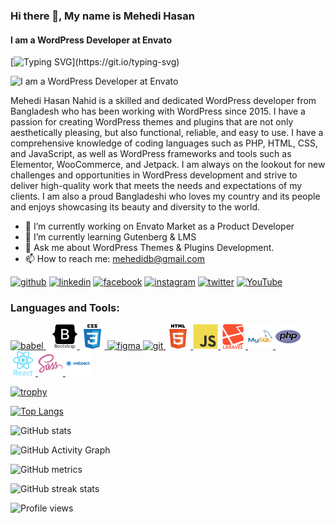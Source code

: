 ### Hi there 👋, My name is Mehedi Hasan
#### I am a WordPress Developer at Envato

[![Typing SVG](https://readme-typing-svg.demolab.com?font=Fira+Code&pause=1000&color=F75F33&width=435&lines=I+am+Mehedi+Hasan+Nahid.;I+am+a+WordPress+Developer.;I+have+more+then+8+years+Experience.;I+am+expert+in+WordPress+Themes+%26+Plugin+Developemnt.;If+need+any+custom+project+just+knock+me.;Thanks!)](https://git.io/typing-svg)

![I am a WordPress Developer at Envato](https://scontent.fdac37-1.fna.fbcdn.net/v/t31.18172-8/19055128_1207826099325931_4915955212792819263_o.jpg?_nc_cat=102&ccb=1-7&_nc_sid=19026a&_nc_eui2=AeHGdqQTm0l8YN2kOPCZ0XricLvYMa_7Njhwu9gxr_s2OJR2re0GfybWNixEDiyII7f7_AWOrdRTmHD2BgDzTVXd&_nc_ohc=V9pxDmufuo0AX_tCws_&_nc_ht=scontent.fdac37-1.fna&oh=00_AfCdpMjOpZ0XkjM6URH_97SyQ9pZN36Hxvt9ilv7m3EjSQ&oe=6496DFF5)

Mehedi Hasan Nahid is a skilled and dedicated WordPress developer from Bangladesh who has been working with WordPress since 2015. I have a passion for creating WordPress themes and plugins that are not only aesthetically pleasing, but also functional, reliable, and easy to use. I have a comprehensive knowledge of coding languages such as PHP, HTML, CSS, and JavaScript, as well as WordPress frameworks and tools such as Elementor, WooCommerce, and Jetpack. I am always on the lookout for new challenges and opportunities in WordPress development and strive to deliver high-quality work that meets the needs and expectations of my clients. I am also a proud Bangladeshi who loves my country and its people and enjoys showcasing its beauty and diversity to the world.


- 🔭 I’m currently working on Envato Market as a Product Developer 
- 🌱 I’m currently learning Gutenberg & LMS 
- 💬 Ask me about WordPress Themes & Plugins Development. 
- 📫 How to reach me: mehedidb@gmail.com 


[<img src='https://cdn.jsdelivr.net/npm/simple-icons@3.0.1/icons/github.svg' alt='github' height='40'>](https://github.com/mehedidb)  [<img src='https://cdn.jsdelivr.net/npm/simple-icons@3.0.1/icons/linkedin.svg' alt='linkedin' height='40'>](https://www.linkedin.com/in/mehedidb/)  [<img src='https://cdn.jsdelivr.net/npm/simple-icons@3.0.1/icons/facebook.svg' alt='facebook' height='40'>](https://www.facebook.com/mehedidb)  [<img src='https://cdn.jsdelivr.net/npm/simple-icons@3.0.1/icons/instagram.svg' alt='instagram' height='40'>](https://www.instagram.com/mehedidb/)  [<img src='https://cdn.jsdelivr.net/npm/simple-icons@3.0.1/icons/twitter.svg' alt='twitter' height='40'>](https://twitter.com/mehedidb)  [<img src='https://cdn.jsdelivr.net/npm/simple-icons@3.0.1/icons/youtube.svg' alt='YouTube' height='40'>](https://www.youtube.com/channel/bdexpert)

<h3 align="left">Languages and Tools:</h3>
<p align="left">
  <a style="padding-right:10px" href="https://babeljs.io/" target="_blank" rel="noreferrer"> <img src="https://www.vectorlogo.zone/logos/babeljs/babeljs-icon.svg" alt="babel" width="40" height="40"/> </a> 
  <a href="https://getbootstrap.com" target="_blank" rel="noreferrer"> <img src="https://raw.githubusercontent.com/devicons/devicon/master/icons/bootstrap/bootstrap-plain-wordmark.svg" alt="bootstrap" width="40" height="40"/> </a> <a href="https://www.w3schools.com/css/" target="_blank" rel="noreferrer"> <img src="https://raw.githubusercontent.com/devicons/devicon/master/icons/css3/css3-original-wordmark.svg" alt="css3" width="40" height="40"/> </a>
  <a href="https://www.figma.com/" target="_blank" rel="noreferrer"> <img src="https://www.vectorlogo.zone/logos/figma/figma-icon.svg" alt="figma" width="40" height="40"/> </a> <a href="https://git-scm.com/" target="_blank" rel="noreferrer"> <img src="https://www.vectorlogo.zone/logos/git-scm/git-scm-icon.svg" alt="git" width="40" height="40"/> </a> 
  <a href="https://www.w3.org/html/" target="_blank" rel="noreferrer"> <img src="https://raw.githubusercontent.com/devicons/devicon/master/icons/html5/html5-original-wordmark.svg" alt="html5" width="40" height="40"/> </a>
  <a href="https://developer.mozilla.org/en-US/docs/Web/JavaScript" target="_blank" rel="noreferrer"> <img src="https://raw.githubusercontent.com/devicons/devicon/master/icons/javascript/javascript-original.svg" alt="javascript" width="40" height="40"/> </a> 
  <a href="https://laravel.com/" target="_blank" rel="noreferrer"> <img src="https://raw.githubusercontent.com/devicons/devicon/master/icons/laravel/laravel-plain-wordmark.svg" alt="laravel" width="40" height="40"/> </a> <a href="https://www.mysql.com/" target="_blank" rel="noreferrer"> <img src="https://raw.githubusercontent.com/devicons/devicon/master/icons/mysql/mysql-original-wordmark.svg" alt="mysql" width="40" height="40"/> </a>
  <a href="https://www.php.net" target="_blank" rel="noreferrer"> <img src="https://raw.githubusercontent.com/devicons/devicon/master/icons/php/php-original.svg" alt="php" width="40" height="40"/> </a> <a href="https://reactjs.org/" target="_blank" rel="noreferrer"> <img src="https://raw.githubusercontent.com/devicons/devicon/master/icons/react/react-original-wordmark.svg" alt="react" width="40" height="40"/> </a> 
  <a href="https://sass-lang.com" target="_blank" rel="noreferrer"> <img src="https://raw.githubusercontent.com/devicons/devicon/master/icons/sass/sass-original.svg" alt="sass" width="40" height="40"/> </a> <a href="https://webpack.js.org" target="_blank" rel="noreferrer"> <img src="https://raw.githubusercontent.com/devicons/devicon/d00d0969292a6569d45b06d3f350f463a0107b0d/icons/webpack/webpack-original-wordmark.svg" alt="webpack" width="40" height="40"/> </a> 
</p>


[![trophy](https://github-profile-trophy.vercel.app/?username=mehedidb)](https://github.com/ryo-ma/github-profile-trophy)

[![Top Langs](https://github-readme-stats.vercel.app/api/top-langs/?username=mehedidb)](https://github.com/anuraghazra/github-readme-stats)

![GitHub stats](https://github-readme-stats.vercel.app/api?username=mehedidb&show_icons=true&count_private=true)  

![GitHub Activity Graph](https://activity-graph.herokuapp.com/graph?username=mehedidb)  

![GitHub metrics](https://metrics.lecoq.io/mehedidb)  

![GitHub streak stats](https://streak-stats.demolab.com/?user=mehedidb)  

![Profile views](https://gpvc.arturio.dev/mehedidb)  
